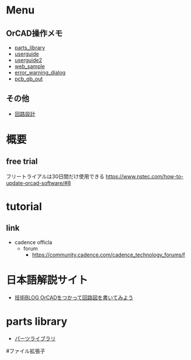 # Menu
## OrCAD操作メモ
- [parts_library](parts_library.md)
- [userguide](userguide.md)
- [userguide2](userguide2.md)
- [web_sample](web_sample.md)
- [error_warning_dialog](error_warning_dialog.md)
- [pcb_gb_out](pcb_gb_out.md)
## その他
- [回路設計](回路設計.md)


# 概要
## free trial
フリートライアルは30日間だけ使用できる
https://www.nstec.com/how-to-update-orcad-software/#8

# tutorial 

## link
- cadence officla
  - forum
    - https://community.cadence.com/cadence_technology_forums/f

# 日本語解説サイト
 - [技術BLOG OrCADをつかって回路図を書いてみよう](https://www.jcsc.co.jp/tech_blog/archives/20)

# parts library
- [パーツライブラリ](parts_library.md)

#ファイル拡張子
